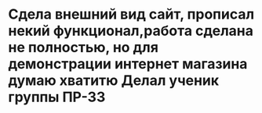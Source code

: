 # Сдела внешний вид сайт, прописал некий функционал,работа сделана не полностью, но для демонстрации интернет магазина думаю хватитю Делал ученик группы ПР-33
